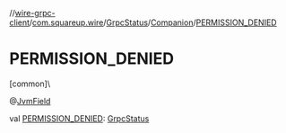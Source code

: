 //[wire-grpc-client](../../../../index.md)/[com.squareup.wire](../../index.md)/[GrpcStatus](../index.md)/[Companion](index.md)/[PERMISSION_DENIED](-p-e-r-m-i-s-s-i-o-n_-d-e-n-i-e-d.md)

# PERMISSION_DENIED

[common]\

@[JvmField](https://kotlinlang.org/api/latest/jvm/stdlib/kotlin.jvm/-jvm-field/index.html)

val [PERMISSION_DENIED](-p-e-r-m-i-s-s-i-o-n_-d-e-n-i-e-d.md): [GrpcStatus](../index.md)
